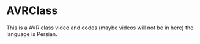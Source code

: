 # AVRClass
This is a AVR class video and codes (maybe videos will not be in here) the language is Persian.  
